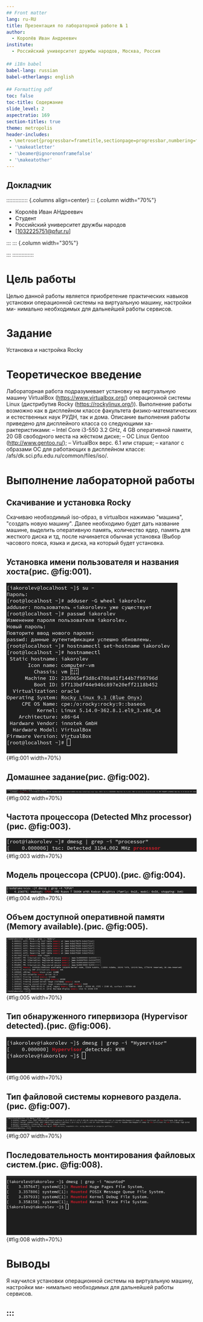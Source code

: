 ```yaml
---
## Front matter
lang: ru-RU
title: Презентация по лабораторной работе № 1
author:
  - Королёв Иван Андреевич
institute:
  - Российский университет дружбы народов, Москва, Россия

## i18n babel
babel-lang: russian
babel-otherlangs: english

## Formatting pdf
toc: false
toc-title: Содержание
slide_level: 2
aspectratio: 169
section-titles: true
theme: metropolis
header-includes:
 - \metroset{progressbar=frametitle,sectionpage=progressbar,numbering=fraction}
 - '\makeatletter'
 - '\beamer@ignorenonframefalse'
 - '\makeatother'
---
```


## Докладчик

:::::::::::::: {.columns align=center}
::: {.column width="70%"}

  * Королёв Иван АНдреевич
  * Студент
  * Российский университет дружбы народов
  * [1032225751@pfur.ru]

:::
::: {.column width="30%"}

:::
::::::::::::::

# Цель работы

Целью данной работы является приобретение практических навыков
установки операционной системы на виртуальную машину, настройки ми-
нимально необходимых для дальнейшей работы сервисов.

# Задание

Установка и настройка Rocky

# Теоретическое введение

Лабораторная работа подразумевает установку на виртуальную машину
VirtualBox (https://www.virtualbox.org/) операционной системы Linux
(дистрибутив Rocky (https://rockylinux.org/)).
Выполнение работы возможно как в дисплейном классе факультета
физико-математических и естественных наук РУДН, так и дома. Описание
выполнения работы приведено для дисплейного класса со следующими ха-
рактеристиками:
– Intel Core i3-550 3.2 GHz, 4 GB оперативной памяти, 20 GB свободного
места на жёстком диске;
– ОС Linux Gentoo (http://www.gentoo.ru/);
– VirtualBox верс. 6.1 или старше;
– каталог с образами ОС для работающих в дисплейном классе:
/afs/dk.sci.pfu.edu.ru/common/files/iso/.

# Выполнение лабораторной работы

## Скачивание и установка Rocky

Скачиваю необходимый iso-образ, в virtualbox нажимаю "машина", "создать новую машину". Далее необходимо будет дать название машине, выделить оперативную память, количество ядер, память для жесткого диска и тд, после начинается обычная установка (Выбор часового пояса, языка и диска, на который будет установка.

## Установка имени пользователя и названия хоста(рис. @fig:001).

![Установка имени пользователя и названия хоста](image/5.png){#fig:001 width=70%}

## Домашнее задание(рис. @fig:002).

![Версия ядра](image/7.png){#fig:002 width=70%}

## Частота процессора (Detected Mhz processor)(рис. @fig:003).

![Частота процессора](image/8.png){#fig:003 width=70%}

## Модель процессора (CPU0).(рис. @fig:004).

![Модель процессора](image/9.png){#fig:004 width=70%}

## Объем доступной оперативной памяти (Memory available).(рис. @fig:005).

![Объем доступной оперативной памяти](image/10.png){#fig:005 width=70%}

## Тип обнаруженного гипервизора (Hypervisor detected).(рис. @fig:006).

![Тип обнаруженного гипервизора](image/11.png){#fig:006 width=70%}

## Тип файловой системы корневого раздела.(рис. @fig:007).

![Тип файловой системы корневого раздела](image/12.png){#fig:007 width=70%}

## Последовательность монтирования файловых систем.(рис. @fig:008).

![Последовательность монтирования файловых систем](image/13.png){#fig:008 width=70%}

# Выводы

Я научился установки операционной системы на виртуальную машину, настройки ми-
нимально необходимых для дальнейшей работы сервисов.

:::
---
